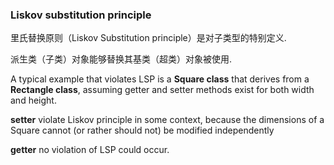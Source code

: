 ### Liskov substitution principle

里氏替换原则（Liskov Substitution principle）是对子类型的特别定义.

派生类（子类）对象能够替换其基类（超类）对象被使用.

A typical example that violates LSP is a __Square class__ that derives from a __Rectangle class__, assuming getter and setter methods exist for both width and height. 

__setter__ violate Liskov principle in some context, because the dimensions of a Square cannot (or rather should not) be modified independently

__getter__  no violation of LSP could occur.